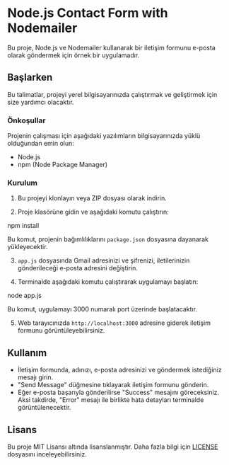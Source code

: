 # Node.js Contact Form with Nodemailer

Bu proje, Node.js ve Nodemailer kullanarak bir iletişim formunu e-posta olarak göndermek için örnek bir uygulamadır.

## Başlarken

Bu talimatlar, projeyi yerel bilgisayarınızda çalıştırmak ve geliştirmek için size yardımcı olacaktır.

### Önkoşullar

Projenin çalışması için aşağıdaki yazılımların bilgisayarınızda yüklü olduğundan emin olun:

- Node.js
- npm (Node Package Manager)

### Kurulum

1. Bu projeyi klonlayın veya ZIP dosyası olarak indirin.

2. Proje klasörüne gidin ve aşağıdaki komutu çalıştırın:

npm install

Bu komut, projenin bağımlılıklarını `package.json` dosyasına dayanarak yükleyecektir.

3. `app.js` dosyasında Gmail adresinizi ve şifrenizi, iletilerinizin gönderileceği e-posta adresini değiştirin.

4. Terminalde aşağıdaki komutu çalıştırarak uygulamayı başlatın:

node app.js


Bu komut, uygulamayı 3000 numaralı port üzerinde başlatacaktır.

5. Web tarayıcınızda `http://localhost:3000` adresine giderek iletişim formunu görüntüleyebilirsiniz.

## Kullanım

- İletişim formunda, adınızı, e-posta adresinizi ve göndermek istediğiniz mesajı girin.
- "Send Message" düğmesine tıklayarak iletişim formunu gönderin.
- Eğer e-posta başarıyla gönderilirse "Success" mesajını göreceksiniz. Aksi takdirde, "Error" mesajı ile birlikte hata detayları terminalde görüntülenecektir.

## Lisans

Bu proje MIT Lisansı altında lisanslanmıştır. Daha fazla bilgi için [LICENSE](LICENSE) dosyasını inceleyebilirsiniz.
